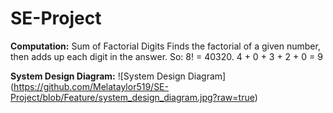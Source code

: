# SE-Project

**Computation:** Sum of Factorial Digits
Finds the factorial of a given number, then adds up each digit in the answer.
So: 8! = 40320. 4 + 0 + 3 + 2 + 0 = 9

**System Design Diagram:**
![System Design Diagram] (https://github.com/Melataylor519/SE-Project/blob/Feature/system_design_diagram.jpg?raw=true)